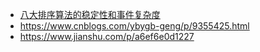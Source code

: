 - [八大排序算法的稳定性和事件复杂度](https://www.cnblogs.com/dll-ft/p/5861210.html)
- https://www.cnblogs.com/ybygb-geng/p/9355425.html
- https://www.jianshu.com/p/a6ef6e0d1227
